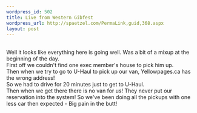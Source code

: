 ```yaml
--- 
wordpress_id: 502
title: Live from Western Gibfest
wordpress_url: http://spaetzel.com/PermaLink,guid,368.aspx
layout: post
---
```

<br />
        Well it looks like everything here is going well. Was a bit of a mixup at the beginning
        of the day.
        <br />
        First off we couldn't find one exec member's house to pick him up.<br />
        Then when we try to go to U-Haul to pick up our van, Yellowpages.ca has the wrong
        address!<br />
        So we had to drive for 20 minutes just to get to U-Haul.<br />
        Then when we get there there is no van for us! They never put our reservation into
        the system! So we've been doing all the pickups with one less car then expected -
        Big pain in the butt!<br />
        <img width="0" height="0" src="http://spaetzel.com/aggbug.ashx?id=368" />
